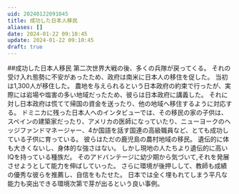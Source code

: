 ```yaml
---
uid: 20240122091045
title: 成功した日本人移民
aliases: []
date: 2024-01-22 09:10:45
update: 2024-01-22 09:10:45
draft: true
---
```



##成功した日本人移民
第二次世界大戦の後、多くの兵隊が戻ってくる。
それの受け入れ態勢に不安があったため、政府は南米に日本人の移住を促した。
当初は1,300人が移住した。
農地を与えられるという日本政府の約束で行ったが、実際には岩場や塩害の多い地域だったため、彼らは日本政府に講義した。
それに対し日本政府は慌てて帰国の資金を送ったり、他の地域へ移住するように対応する。
ドミニカに残った日本人へのインタビューでは、その移民の家の子供は、スペインの建築家だったり、アメリカの医師になっていたり、ニューヨークのヘッジファンドマネージャー、4か国語を話す国連の高級職員など、とても成功している子供に育っている。
彼らはただの鹿児島の農村地域の移民。
遺伝的に体も大きくないし、身体的な強さはない。
しかし現地の人たちより遺伝的に高いIQを持っている種族だ。
そのアドバンテージに幼少期から気づいて,それを発展させようとして能力を伸ばしていった。
さらに環境が後押しして、教師も成績の優秀な彼らを推薦し、自信をもたせた。
日本では全く埋もれてしまう平凡な能力も突出できる環境次第で芽が出るという良い事例。


[^mottoikenai]: https://www.notion.so/e8cc51cedfcd4aaaa623ecd375e1f7c2/ もっと言ってはいけない, 橘 玲, p184, 新潮社, 2019/01/17
